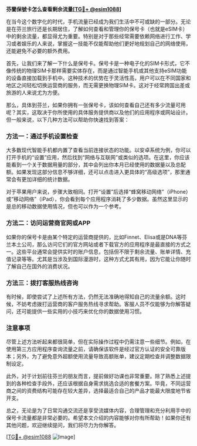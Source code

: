 **芬蘭保號卡怎么查看剩余流量[[TG💪+ @esim1088](https://t.me/s/esim1088)]**

在当今这个数字化的时代，手机流量已经成为我们生活中不可或缺的一部分。无论是在芬兰旅行还是长期居住，了解如何查看和管理你的保号卡（也就是eSIM卡）中的剩余流量，都显得尤为重要。特别是对于那些经常需要依赖网络进行工作、学习或者娱乐的人来说，掌握这一技能不仅能帮助他们更好地规划自己的网络使用，还能避免不必要的额外费用。

首先，让我们来了解一下什么是保号卡。保号卡是一种电子化的SIM卡形式，它不像传统的物理SIM卡那样需要实体存在，而是通过智能手机或其他支持eSIM功能的设备直接加载到手机中。这种技术的优势在于灵活性高，用户可以在不同国家和地区之间轻松切换运营商的服务，而无需更换物理SIM卡。这对于经常跨国出差或旅游的人来说尤为方便。

那么，具体到芬兰，如果你拥有一张保号卡，该如何查看自己还有多少流量可用呢？其实，这取决于你所使用的具体服务提供商以及他们的应用程序或网站设计。但一般来说，以下几种方法可以帮助你快速找到答案：

### 方法一：通过手机设置检查

大多数现代智能手机都内置了查看当前连接状态的功能。以安卓系统为例，你可以打开手机的“设置”应用，然后找到“网络与互联网”或类似的选项。在这里，你应该能看到一个关于数据用量的部分，其中会列出你本月已经使用的数据量以及总配额。如果发现这部分信息不够详细，还可以点击进入更具体的“高级选项”，那里通常会有更加详细的统计数据。

对于苹果用户来说，步骤大致相同。打开“设置”后选择“蜂窝移动网络”（iPhone）或“移动网络”（iPad），你会看到每个应用程序消耗了多少数据。虽然这里显示的是总的移动数据使用情况，但也可以作为一个参考。

### 方法二：访问运营商官网或APP

如果你的保号卡是由某个特定的运营商提供的，比如Finnet、Elisa或是DNA等芬兰本土公司，那么访问它们的官方网站或者下载官方的应用程序是最直接的方式之一。这些平台通常会提供实时的账户信息，包括但不限于剩余流量、账单详情、充值记录等等。尤其是当涉及到国际漫游时，这种方式尤其有用，因为它能让你随时了解自己在国外的消费状况。

### 方法三：拨打客服热线咨询

有时候，即使尝试了上述所有方法，仍然无法准确地得知自己的流量余额。这时候，不妨考虑拨打运营商的客户服务热线寻求帮助。客服人员不仅能够为你解答疑问，还可能提供一些实用的小技巧来优化你的数据使用习惯。

### 注意事项

尽管上述方法听起来都很简单，但在实际操作过程中仍需注意一些细节。例如，在使用第三方应用程序查询流量之前，请确保该软件是经过官方认证的安全可靠版本；另外，为了避免意外超额使用流量导致高额账单，建议定期检查并调整数据限制设定。

此外，对于计划前往芬兰的朋友而言，提前做好功课也非常重要。除了熟悉上述提到的各种检查手段外，还应该根据自身需求挑选合适的套餐方案。毕竟，不同运营商之间的资费结构可能存在较大差异，选择最适合自己的产品才能最大限度地节省开支。

总之，无论是为了日常沟通交流还是享受流媒体内容，合理管理和充分利用手中的保号卡流量都是非常必要的。希望本文介绍的内容能够对你有所帮助！如果你还有其他问题，欢迎继续提问，我们将尽力为你解答。

[[TG💪+ @esim1088](https://t.me/s/esim1088) ![Image](https://i.postimg.cc/4NQfJmqS/Snipaste-2025-05-13-00-14-12.png)]